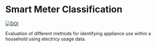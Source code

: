 # Smart Meter Classification

[![DOI](https://zenodo.org/badge/305984012.svg)](https://zenodo.org/badge/latestdoi/305984012)

Evaluation of different methods for identifying appliance use within a household using electricy usage data.
